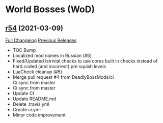 # <DBM> World Bosses (WoD)

## [r54](https://github.com/DeadlyBossMods/DBM-WoD/tree/r54) (2021-03-09)
[Full Changelog](https://github.com/DeadlyBossMods/DBM-WoD/compare/r53...r54) [Previous Releases](https://github.com/DeadlyBossMods/DBM-WoD/releases)

- TOC Bump  
- Localized mod names in Russian (#6)  
- Fixed/Updated Istrivial checks to use cores built in checks instead of hard coded (and incorrect) pre squish levels  
- LuaCheck cleanup (#5)  
- Merge pull request #4 from DeadlyBossMods/ci  
    Ci sync from master  
- Ci sync from master  
- Update CI  
- Update README.md  
- Delete .travis.yml  
- Create ci.yml  
- Minor code improvement  
